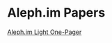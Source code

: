 # Aleph.im Papers

[Aleph.im Light One-Pager](https://github.com/aleph-im/aleph.im-papers/blob/main/Aleph.im_Light_OnePager_20210111.pdf)
